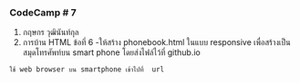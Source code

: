 ### CodeCamp # 7
  1. กฤษกร วุฒินันท์กุล
  2. การบ้าน HTML ข้อทึ่ 6
    -ให้สร้าง phonebook.html ในแบบ responsive 
    เพื่อสร้างเป็นสมุดโทรศัพท์บน smart phone
    โดยส่งไฟล์ไว้ที่ github.io

    ใช้ web browser บน smartphone เข้าไปที่  url
